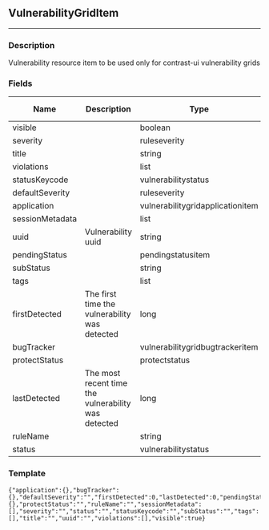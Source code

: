## VulnerabilityGridItem
---
### Description
Vulnerability resource item to be used only for contrast-ui vulnerability grids
### Fields
| Name | Description | Type | Allowed Values | Required |
| ---- | ----------- | ---- | -------------- | -------- |
| visible |  | boolean |  | false |
| severity |  | ruleseverity |  | false |
| title |  | string |  | false |
| violations |  | list |  | true |
| statusKeycode |  | vulnerabilitystatus |  | false |
| defaultSeverity |  | ruleseverity |  | false |
| application |  | vulnerabilitygridapplicationitem |  | false |
| sessionMetadata |  | list |  | true |
| uuid | Vulnerability uuid | string |  | false |
| pendingStatus |  | pendingstatusitem |  | false |
| subStatus |  | string |  | false |
| tags |  | list |  | true |
| firstDetected | The first time the vulnerability was detected | long |  | false |
| bugTracker |  | vulnerabilitygridbugtrackeritem |  | false |
| protectStatus |  | protectstatus |  | false |
| lastDetected | The most recent time the vulnerability was detected | long |  | false |
| ruleName |  | string |  | false |
| status |  | vulnerabilitystatus |  | false |
### Template
```
{"application":{},"bugTracker":{},"defaultSeverity":"","firstDetected":0,"lastDetected":0,"pendingStatus":{},"protectStatus":"","ruleName":"","sessionMetadata":[],"severity":"","status":"","statusKeycode":"","subStatus":"","tags":[],"title":"","uuid":"","violations":[],"visible":true}
```
